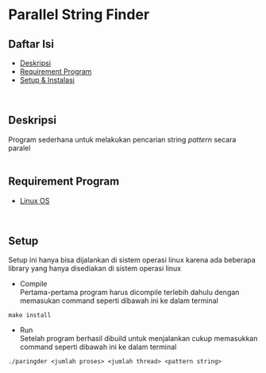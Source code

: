 # Parallel String Finder

## Daftar Isi
* [Deskripsi](#deskripsi)
* [Requirement Program](#requirement-program)
* [Setup & Instalasi](#setup)
<br>

## Deskripsi
Program sederhana untuk melakukan pencarian string _pattern_ secara paralel
<br>
<br>
## Requirement Program
- [Linux OS](https://id.wikipedia.org/wiki/Kernel_Linux) 
<br>

## Setup
Setup ini hanya bisa dijalankan di sistem operasi linux karena ada beberapa library yang hanya disediakan di sistem operasi linux
- Compile <br>
    Pertama-pertama program harus dicompile terlebih dahulu dengan memasukan command seperti dibawah ini ke dalam terminal 
    
```
make install
```

- Run <br>
Setelah program berhasil dibuild untuk menjalankan cukup memasukkan command seperti dibawah ini ke dalam terminal
```
./paringder <jumlah proses> <jumlah thread> <pattern string>
```  
